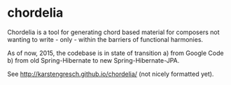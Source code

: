 chordelia
=========

Chordelia is a tool for generating chord based material for composers not wanting to write - only - within the barriers of functional harmonies.

As of now, 2015, the codebase is in state of transition a) from Google Code b) from old Spring-Hibernate to new Spring-Hibernate-JPA.

See http://karstengresch.github.io/chordelia/ (not nicely formatted yet).
